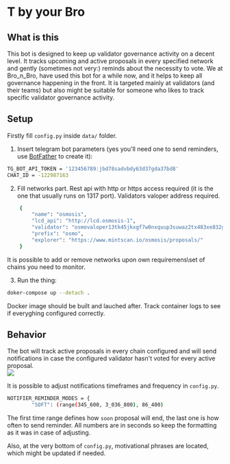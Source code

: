 # T by your Bro

## What is this

This bot is designed to keep up validator governance activity on a decent level. It tracks upcoming and active proposals in every specified network and gently (sometimes not very:) reminds about the necessity to vote. 
We at Bro_n_Bro, have used this bot for a while now, and it helps to keep all governance happening in the front. It is targeted mainly at validators (and their teams) but also might be suitable for someone who likes to track specific validator governance activity.

## Setup

Firstly fill `config.py` inside `data/` folder. 

1. Insert telegram bot parameters (yes you'll need one to send reminders, use [BotFather](https://t.me/BotFather) to create it): 

```bash
TG_BOT_API_TOKEN = '123456789:jbd78sadvbdy63d37gda37bd8'
CHAT_ID = -122987163
```

2. Fill networks part. Rest api with http or https access required (it is the one that usually runs on 1317 port). Validators valoper address required.

```bash
    {
        "name": "osmosis",
        "lcd_api": "http://lcd.osmosis-1",
        "validator": "osmovaloper13tk45jkxgf7w0nxquup3suwaz2tx483xe832ge",
        "prefix": "osmo",
        "explorer": "https://www.mintscan.io/osmosis/proposals/"
    }
```

It is possible to add or remove networks upon own requiremens\set of chains you need to monitor. 

3. Run the thing:

```bash
doker-compose up --detach .
```

Docker image should be built and lauched after. Track container logs to see if everyghing configured correctly. 

## Behavior 

The bot will track active proposals in every chain configured and will send notifications in case the configured validator hasn't voted for every active proposal. \
![](https://ipfs.io/ipfs/QmZ9E6LuuBfwbZDgs3bZKgtb18epQFEoNXotKBUfvBFSqj?filename=QmZ9E6LuuBfwbZDgs3bZKgtb18epQFEoNXotKBUfvBFSqj)

It is possible to adjust notifications timeframes and frequency in `config.py`. 

```bash
NOTIFIER_REMINDER_MODES = {
        "SOFT": (range(345_600, 3_036_800), 86_400)
```

The first time range defines how `soon` proposal will end, the last one is how often to send reminder. All numbers are in seconds so keep the formatting as it was in case of adjusting. 

Also, at the very bottom of `config.py`, motivational phrases are located, which might be updated if needed.